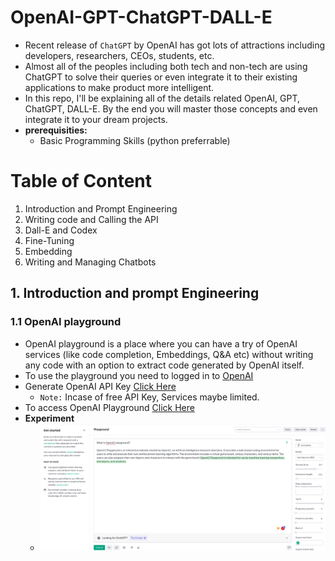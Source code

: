 # OpenAI-GPT-ChatGPT-DALL-E
- Recent release of `ChatGPT` by OpenAI has got lots of attractions including developers, researchers, CEOs, students, etc.
- Almost all of the peoples including both tech and non-tech are using ChatGPT to solve their queries or even integrate it to their existing applications to make product more intelligent.
- In this repo, I'll be explaining all of the details related OpenAI, GPT, ChatGPT, DALL-E. By the end you will master those concepts and even integrate it to your dream projects.
- **prerequisities:**
    - Basic Programming Skills (python preferrable)

# Table of Content
1. Introduction and Prompt Engineering
2. Writing code and Calling the API
3. Dall-E and Codex
4. Fine-Tuning
5. Embedding
6. Writing and Managing Chatbots


## 1. Introduction and prompt Engineering
### 1.1 OpenAI playground  

- OpenAI playground is a place where you can have a try of OpenAI services (like code completion, Embeddings, Q&A etc) without writing any code with an option to extract code generated by OpenAI itself.
- To use the playground you need to logged in to [OpenAI](https://openai.com/)
- Generate OpenAI API Key [Click Here](https://platform.openai.com/account/api-keys)
    - `Note:` Incase of free API Key, Services maybe limited.
- To access OpenAI Playground [Click Here](https://platform.openai.com/playground)
- **Experiment**
    - <img src='images/1.png' width='600'>
